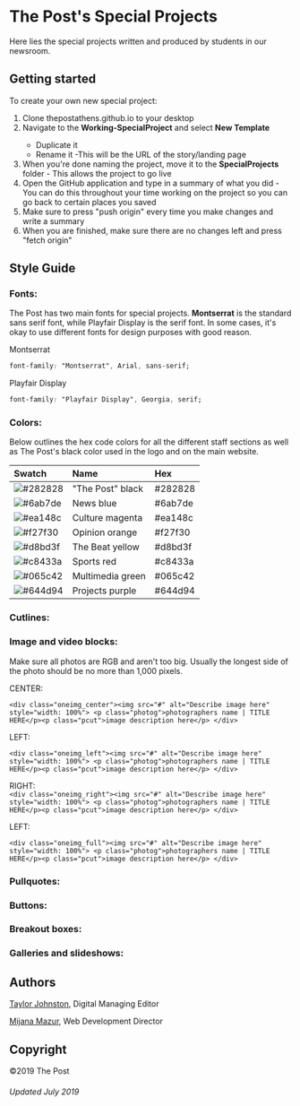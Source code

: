 <html>
   <h1>The Post's Special Projects</h1>
   <p>Here lies the special projects written and produced by students in our newsroom.</p>
   <h2>Getting started</h2>
   <p>To create your own new special project:
   <ol>
      <li>Clone thepostathens.github.io to your desktop </li>
      <li>Navigate to the <strong>Working-SpecialProject</strong> and select <strong>New Template</strong> </li>
      <ul>
         <li>Duplicate it </li>
         <li> Rename it -This will be the URL of the story/landing page </li>
      </ul>
      <li>When you're done naming the project, move it to the <strong>SpecialProjects</strong> folder - This allows the project to go live</li>
      <li>Open the GitHub application and type in a summary of what you did - You can do this throughout your time working on the project so you can go back to certain places you saved</li>
      <li>Make sure to press "push origin" every time you make changes and write a summary</li>
      <li>When you are finished, make sure there are no changes left and press "fetch origin"</li>
   </ol>
   <p>
   <h2>Style Guide</h2>
<h3>Fonts:</h3>
   <p>The Post has two main fonts for special projects. <strong>Montserrat</strong> is the standard sans serif font, while       Playfair Display is the serif font. In some  cases, it's okay to use different fonts for design purposes with good reason.</p>
   
   <p>Montserrat</p>
   
   ```css
font-family: "Montserrat", Arial, sans-serif;
```
   
   <p>Playfair Display</p>
   
   ```css
font-family: "Playfair Display", Georgia, serif;
```

   <h3>Colors:</h3>
<p>Below outlines the hex code colors for all the different staff sections as well as The Post's black color used in the logo and on the main website.</p>

| Swatch | Name | Hex
| :----- | :--- | :-- 
| ![#282828](https://placehold.it/15/282828/000000?text=+) | "The Post" black | #282828
| ![#6ab7de](https://placehold.it/15/6ab7de/000000?text=+) | News blue | #6ab7de
| ![#ea148c](https://placehold.it/15/ea148c/000000?text=+) | Culture magenta | #ea148c
| ![#f27f30](https://placehold.it/15/f27f30/000000?text=+) | Opinion orange | #f27f30
| ![#d8bd3f](https://placehold.it/15/d8bd3f/000000?text=+) | The Beat yellow | #d8bd3f
| ![#c8433a](https://placehold.it/15/c8433a/000000?text=+) | Sports red | #c8433a
| ![#065c42](https://placehold.it/15/065c42/000000?text=+) | Multimedia green | #065c42
| ![#644d94](https://placehold.it/15/644d94/000000?text=+) | Projects purple | #644d94


   <h3>Cutlines:</h3>
   
   <h3>Image and video blocks:</h3>
   Make sure all photos are RGB and aren't too big. Usually the longest side of the photo should be no more than 1,000 pixels.
   
   CENTER:
   ```
   <div class="oneimg_center"><img src="#" alt="Describe image here" style="width: 100%"> <p class="photog">photographers name | TITLE HERE</p><p class="pcut">image description here</p> </div>
   ```
   
   LEFT:
   ```
   <div class="oneimg_left"><img src="#" alt="Describe image here" style="width: 100%"> <p class="photog">photographers name | TITLE HERE</p><p class="pcut">image description here</p> </div> 
   ```
   
   RIGHT:    
    ```
    <div class="oneimg_right"><img src="#" alt="Describe image here" style="width: 100%"> <p class="photog">photographers name | TITLE HERE</p><p class="pcut">image description here</p> </div>
    ```
    
  LEFT:
   ```
<div class="oneimg_full"><img src="#" alt="Describe image here" style="width: 100%"> <p class="photog">photographers name | TITLE HERE</p><p class="pcut">image description here</p> </div>
```

   <h3>Pullquotes:</h3>
   
   <h3>Buttons:</h3>
   
   <h3>Breakout boxes:</h3>
   
   <h3>Galleries and slideshows:</h3>






   <h2>Authors</h2>
   <p><a href="https://twitter.com/TF_Johnston">Taylor Johnston</a>, Digital Managing Editor</p>
   <p><a href="https://twitter.com/meeyahnah">Mijana Mazur</a>, Web Development Director</p>
   <h2>Copyright</h2>
   <p>©2019 The Post</p>
   <h6>Updated July 2019</h6>
</html>
